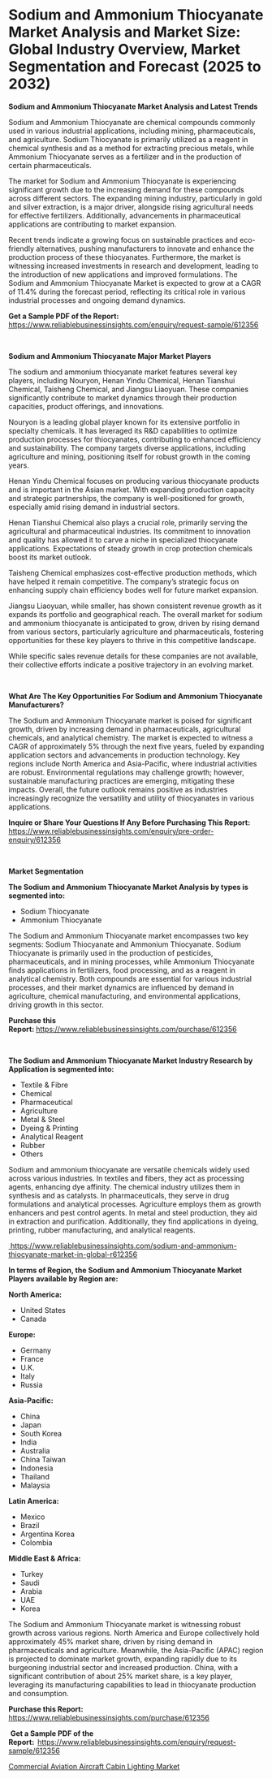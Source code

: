 <p><h1>Sodium and Ammonium Thiocyanate Market Analysis and Market Size: Global Industry Overview, Market Segmentation and Forecast (2025 to 2032)</h1></p><p><strong>Sodium and Ammonium Thiocyanate Market Analysis and Latest Trends</strong></p>
<p><p>Sodium and Ammonium Thiocyanate are chemical compounds commonly used in various industrial applications, including mining, pharmaceuticals, and agriculture. Sodium Thiocyanate is primarily utilized as a reagent in chemical synthesis and as a method for extracting precious metals, while Ammonium Thiocyanate serves as a fertilizer and in the production of certain pharmaceuticals.</p><p>The market for Sodium and Ammonium Thiocyanate is experiencing significant growth due to the increasing demand for these compounds across different sectors. The expanding mining industry, particularly in gold and silver extraction, is a major driver, alongside rising agricultural needs for effective fertilizers. Additionally, advancements in pharmaceutical applications are contributing to market expansion.</p><p>Recent trends indicate a growing focus on sustainable practices and eco-friendly alternatives, pushing manufacturers to innovate and enhance the production process of these thiocyanates. Furthermore, the market is witnessing increased investments in research and development, leading to the introduction of new applications and improved formulations. The Sodium and Ammonium Thiocyanate Market is expected to grow at a CAGR of 11.4% during the forecast period, reflecting its critical role in various industrial processes and ongoing demand dynamics.</p></p>
<p><strong>Get a Sample PDF of the Report:&nbsp;</strong> <a href="https://www.reliablebusinessinsights.com/enquiry/request-sample/612356?utm_campaign=2534&utm_medium=2&utm_source=Github&utm_content=ia&utm_term=08032025&utm_id=sodium-and-ammonium-thiocyanate">https://www.reliablebusinessinsights.com/enquiry/request-sample/612356</a></p>
<p>&nbsp;</p>
<p><strong>Sodium and Ammonium Thiocyanate Major Market Players</strong></p>
<p><p>The sodium and ammonium thiocyanate market features several key players, including Nouryon, Henan Yindu Chemical, Henan Tianshui Chemical, Taisheng Chemical, and Jiangsu Liaoyuan. These companies significantly contribute to market dynamics through their production capacities, product offerings, and innovations.</p><p>Nouryon is a leading global player known for its extensive portfolio in specialty chemicals. It has leveraged its R&D capabilities to optimize production processes for thiocyanates, contributing to enhanced efficiency and sustainability. The company targets diverse applications, including agriculture and mining, positioning itself for robust growth in the coming years.</p><p>Henan Yindu Chemical focuses on producing various thiocyanate products and is important in the Asian market. With expanding production capacity and strategic partnerships, the company is well-positioned for growth, especially amid rising demand in industrial sectors.</p><p>Henan Tianshui Chemical also plays a crucial role, primarily serving the agricultural and pharmaceutical industries. Its commitment to innovation and quality has allowed it to carve a niche in specialized thiocyanate applications. Expectations of steady growth in crop protection chemicals boost its market outlook.</p><p>Taisheng Chemical emphasizes cost-effective production methods, which have helped it remain competitive. The company’s strategic focus on enhancing supply chain efficiency bodes well for future market expansion.</p><p>Jiangsu Liaoyuan, while smaller, has shown consistent revenue growth as it expands its portfolio and geographical reach. The overall market for sodium and ammonium thiocyanate is anticipated to grow, driven by rising demand from various sectors, particularly agriculture and pharmaceuticals, fostering opportunities for these key players to thrive in this competitive landscape. </p><p>While specific sales revenue details for these companies are not available, their collective efforts indicate a positive trajectory in an evolving market.</p></p>
<p>&nbsp;</p>
<p><strong>What Are The Key Opportunities For Sodium and Ammonium Thiocyanate Manufacturers?</strong></p>
<p><p>The Sodium and Ammonium Thiocyanate market is poised for significant growth, driven by increasing demand in pharmaceuticals, agricultural chemicals, and analytical chemistry. The market is expected to witness a CAGR of approximately 5% through the next five years, fueled by expanding application sectors and advancements in production technology. Key regions include North America and Asia-Pacific, where industrial activities are robust. Environmental regulations may challenge growth; however, sustainable manufacturing practices are emerging, mitigating these impacts. Overall, the future outlook remains positive as industries increasingly recognize the versatility and utility of thiocyanates in various applications.</p></p>
<p><strong>Inquire or Share Your Questions If Any Before Purchasing This Report:</strong> <a href="https://www.reliablebusinessinsights.com/enquiry/pre-order-enquiry/612356?utm_campaign=2534&utm_medium=2&utm_source=Github&utm_content=ia&utm_term=08032025&utm_id=sodium-and-ammonium-thiocyanate">https://www.reliablebusinessinsights.com/enquiry/pre-order-enquiry/612356</a></p>
<p>&nbsp;</p>
<p><strong>Market Segmentation</strong></p>
<p><strong>The Sodium and Ammonium Thiocyanate Market Analysis by types is segmented into:</strong></p>
<p><ul><li>Sodium Thiocyanate</li><li>Ammonium Thiocyanate</li></ul></p>
<p><p>The Sodium and Ammonium Thiocyanate market encompasses two key segments: Sodium Thiocyanate and Ammonium Thiocyanate. Sodium Thiocyanate is primarily used in the production of pesticides, pharmaceuticals, and in mining processes, while Ammonium Thiocyanate finds applications in fertilizers, food processing, and as a reagent in analytical chemistry. Both compounds are essential for various industrial processes, and their market dynamics are influenced by demand in agriculture, chemical manufacturing, and environmental applications, driving growth in this sector.</p></p>
<p><strong>Purchase this Report:&nbsp;</strong><a href="https://www.reliablebusinessinsights.com/purchase/612356?utm_campaign=2534&utm_medium=2&utm_source=Github&utm_content=ia&utm_term=08032025&utm_id=sodium-and-ammonium-thiocyanate">https://www.reliablebusinessinsights.com/purchase/612356</a></p>
<p>&nbsp;</p>
<p><strong>The Sodium and Ammonium Thiocyanate Market Industry Research by Application is segmented into:</strong></p>
<p><ul><li>Textile & Fibre</li><li>Chemical</li><li>Pharmaceutical</li><li>Agriculture</li><li>Metal & Steel</li><li>Dyeing & Printing</li><li>Analytical Reagent</li><li>Rubber</li><li>Others</li></ul></p>
<p><p>Sodium and ammonium thiocyanate are versatile chemicals widely used across various industries. In textiles and fibers, they act as processing agents, enhancing dye affinity. The chemical industry utilizes them in synthesis and as catalysts. In pharmaceuticals, they serve in drug formulations and analytical processes. Agriculture employs them as growth enhancers and pest control agents. In metal and steel production, they aid in extraction and purification. Additionally, they find applications in dyeing, printing, rubber manufacturing, and analytical reagents.</p></p>
<p><a href="https://www.reliablebusinessinsights.com/sodium-and-ammonium-thiocyanate-market-in-global-r612356?utm_campaign=2534&utm_medium=2&utm_source=Github&utm_content=ia&utm_term=08032025&utm_id=sodium-and-ammonium-thiocyanate">&nbsp;https://www.reliablebusinessinsights.com/sodium-and-ammonium-thiocyanate-market-in-global-r612356</a></p>
<p><strong>In terms of Region, the Sodium and Ammonium Thiocyanate Market Players available by Region are:</strong></p>
<p>
    <p> <strong> North America: </strong>
        <ul>
            <li>United States</li>
            <li>Canada</li>
        </ul>
        </p> 
    <p> <strong> Europe: </strong>
        <ul>
            <li>Germany</li>
            <li>France</li>
            <li>U.K.</li>
            <li>Italy</li>
            <li>Russia</li>
        </ul>
        </p> 
    <p> <strong> Asia-Pacific: </strong>
        <ul>
            <li>China</li>
            <li>Japan</li>
            <li>South Korea</li>
            <li>India</li>
            <li>Australia</li>
            <li>China Taiwan</li>
            <li>Indonesia</li>
            <li>Thailand</li>
            <li>Malaysia</li>
        </ul>
        </p> 
    <p> <strong> Latin America: </strong>
        <ul>
            <li>Mexico</li>
            <li>Brazil</li>
            <li>Argentina Korea</li>
            <li>Colombia</li>
        </ul>
        </p> 
    <p> <strong> Middle East & Africa: </strong>
        <ul>
            <li>Turkey</li>
            <li>Saudi</li>
            <li>Arabia</li>
            <li>UAE</li>
            <li>Korea</li>
        </ul>
    </p>
    </p>
<p><p>The Sodium and Ammonium Thiocyanate market is witnessing robust growth across various regions. North America and Europe collectively hold approximately 45% market share, driven by rising demand in pharmaceuticals and agriculture. Meanwhile, the Asia-Pacific (APAC) region is projected to dominate market growth, expanding rapidly due to its burgeoning industrial sector and increased production. China, with a significant contribution of about 25% market share, is a key player, leveraging its manufacturing capabilities to lead in thiocyanate production and consumption.</p></p>
<p><strong>Purchase this Report: </strong><a href="https://www.reliablebusinessinsights.com/purchase/612356?utm_campaign=2534&utm_medium=2&utm_source=Github&utm_content=ia&utm_term=08032025&utm_id=sodium-and-ammonium-thiocyanate">https://www.reliablebusinessinsights.com/purchase/612356</a></p>
<p>&nbsp;<strong>Get a Sample PDF of the Report:&nbsp;&nbsp;</strong><a href="https://www.reliablebusinessinsights.com/enquiry/request-sample/612356?utm_campaign=2534&utm_medium=2&utm_source=Github&utm_content=ia&utm_term=08032025&utm_id=sodium-and-ammonium-thiocyanate">https://www.reliablebusinessinsights.com/enquiry/request-sample/612356</a></p>
<p><strong></strong></p>
<p><p><a href="https://github.com/chungwimbu4/Market-Research-Report-List-1/blob/main/commercial-aviation-aircraft-cabin-lighting-market.md?utm_campaign=2534&utm_medium=2&utm_source=Github&utm_content=ia&utm_term=08032025&utm_id=sodium-and-ammonium-thiocyanate">Commercial Aviation Aircraft Cabin Lighting Market</a></p></p>